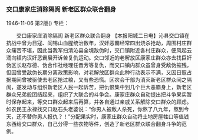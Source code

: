 ### 交口康家庄消除隔阂  新老区群众联合翻身

1946-11-06
第2版()
专栏：

　　交口康家庄消除隔阂
    新老区群众联合翻身
    【本报阳城二日电】沁县交口镇在抗战中曾为日寇、阎锡山血腥统治数年，汉奸恶霸经常四出烧杀抢劫，周围村庄群众痛苦不堪，因此当我军扫清沁县全境敌伪时，交口镇附近各村庄群众，便风起云涌向镇内汉奸恶霸展开诉苦复仇运动。交口邻近的老解放区康家庄群众亦去找巨奸伪区长赵存德、伪合作社经理任晋芳等复仇，而交口镇内群众虽曾身受敌伪摧残，但因曾受敌伪长期分离政策影响，对老解放区群众此种行动表示不满，又因日寇占据期间曾被驱使去老区抢过粮，又有些恐慌。区农会干部为消灭新老区群众间之隔阂，遂发动与组织新老区人民一起诉苦，把仇恨集中到几个巨大恶霸身上，新老区群众兄弟般团结起来，组织了大联合的斗争会。康家庄群众自动提出把斗争果实暂时保存起来，等交口群众起来后再算，并各自通过亲戚关系解除交口群众的顾虑。如农民王永禄找交口赵石头老婆说：“你男人被敌人杀死，你熬了八九年，熬到今天，还不替你男人报仇？！”分配果实时，康家庄群众自动将土地房屋牲口等值钱东西给交口群众，自己分得一些衣物等件，创造了新老区群众联合翻身斗争的范例。
